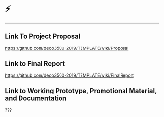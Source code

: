 # ⚡
***
## Link To Project Proposal
https://github.com/deco3500-2019/TEMPLATE/wiki/Proposal

## Link to Final Report
https://github.com/deco3500-2019/TEMPLATE/wiki/FinalReport

## Link to Working Prototype, Promotional Material, and Documentation  
???
